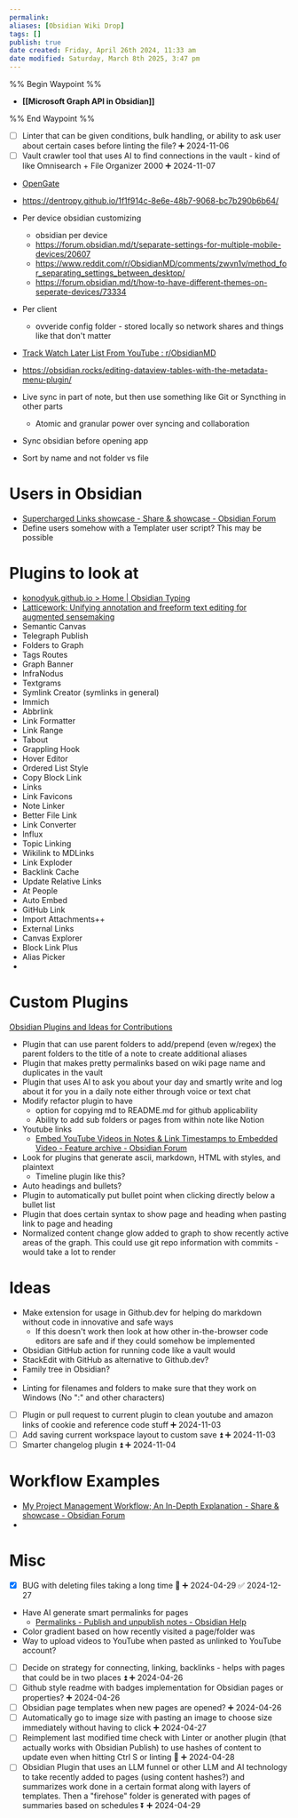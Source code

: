```yaml
---
permalink:
aliases: [Obsidian Wiki Drop]
tags: []
publish: true
date created: Friday, April 26th 2024, 11:33 am
date modified: Saturday, March 8th 2025, 3:47 pm
---
```


%% Begin Waypoint %%
- **[[Microsoft Graph API in Obsidian]]**

%% End Waypoint %%

- [ ] Linter that can be given conditions, bulk handling, or ability to ask user about certain cases before linting the file? ➕ 2024-11-06
- [ ] Vault crawler tool that uses AI to find connections in the vault - kind of like Omnisearch + File Organizer 2000 ➕ 2024-11-07

- [OpenGate](https://open-gate.aiocean.io/)
- https://dentropy.github.io/1f1f914c-8e6e-48b7-9068-bc7b290b6b64/
- Per device obsidian customizing
	- obsidian per device
	- https://forum.obsidian.md/t/separate-settings-for-multiple-mobile-devices/20607
	- https://www.reddit.com/r/ObsidianMD/comments/zwvn1v/method_for_separating_settings_between_desktop/
	- https://forum.obsidian.md/t/how-to-have-different-themes-on-seperate-devices/73334
- Per client
	- ovveride config folder - stored locally so network shares and things like that don't matter

- [Track Watch Later List From YouTube : r/ObsidianMD](https://www.reddit.com/r/ObsidianMD/comments/yp2hfs/track_watch_later_list_from_youtube/)
- https://obsidian.rocks/editing-dataview-tables-with-the-metadata-menu-plugin/
- Live sync in part of note, but then use something like Git or Syncthing in other parts
	- Atomic and granular power over syncing and collaboration
- Sync obsidian before opening app 
- Sort by name and not folder vs file

# Users in Obsidian

- [Supercharged Links showcase - Share & showcase - Obsidian Forum](https://forum.obsidian.md/t/supercharged-links-showcase/18219)
- Define users somehow with a Templater user script?  This may be possible

# Plugins to look at 

- [konodyuk.github.io > Home | Obsidian Typing](https://konodyuk.github.io/obsidian-typing/)
- [Latticework: Unifying annotation and freeform text editing for augmented sensemaking](https://www.matthewsiu.com/Latticework)
- Semantic Canvas
- Telegraph Publish
- Folders to Graph
- Tags Routes
- Graph Banner
- InfraNodus
- Textgrams
- Symlink Creator (symlinks in general)
- Immich
- Abbrlink
- Link Formatter
- Link Range
- Tabout
- Grappling Hook
- Hover Editor
- Ordered List Style
- Copy Block Link
- Links
- Link Favicons
- Note Linker
- Better File Link
- Link Converter
- Influx
- Topic Linking
- Wikilink to MDLinks
- Link Exploder
- Backlink Cache
- Update Relative Links
- At People
- Auto Embed
- GitHub Link
- Import Attachments++
- External Links
- Canvas Explorer
- Block Link Plus
- Alias Picker
- 

# Custom Plugins

[Obsidian Plugins and Ideas for Contributions](../../📁%2051%20-%20Cyberbase/Obsidian%20Plugins%20and%20Ideas%20for%20Contributions/Obsidian%20Plugins%20and%20Ideas%20for%20Contributions.md)

- Plugin that can use parent folders to add/prepend (even w/regex) the parent folders to the title of a note to create additional aliases
- Plugin that makes pretty permalinks based on wiki page name and duplicates in the vault
- Plugin that uses AI to ask you about your day and smartly write and log about it for you in a daily note either through voice or text chat
- Modify refactor plugin to have 
	- option for copying md to README.md for github applicability
	- Ability to add sub folders or pages from within note like Notion
- Youtube links
	- [Embed YouTube Videos in Notes & Link Timestamps to Embedded Video - Feature archive - Obsidian Forum](https://forum.obsidian.md/t/embed-youtube-videos-in-notes-link-timestamps-to-embedded-video/36779/4) 
- Look for plugins that generate ascii, markdown, HTML with styles, and plaintext
	- Timeline plugin like this?
- Auto headings and bullets?
- Plugin to automatically put bullet point when clicking directly below a bullet list
- Plugin that does certain syntax to show page and heading when pasting link to page and heading
- Normalized content change glow added to graph to show recently active areas of the graph.  This could use git repo information with commits - would take a lot to render

# Ideas

- Make extension for usage in Github.dev for helping do markdown without code in innovative and safe ways
  - If this doesn't work then look at how other in-the-browser code editors are safe and if they could somehow be implemented
- Obsidian GitHub action for running code like a vault would
- StackEdit with GitHub as alternative to Github.dev?
- Family tree in Obsidian?
- 
- Linting for filenames and folders to make sure that they work on Windows (No ":" and other characters)
- [ ] Plugin or pull request to current plugin to clean youtube and amazon links of cookie and reference code stuff ➕ 2024-11-03 
- [ ] Add saving current workspace layout to custom save ⏫ ➕ 2024-11-03
- [ ] Smarter changelog plugin ⏫ ➕ 2024-11-04

# Workflow Examples

- [My Project Management Workflow; An In-Depth Explanation - Share & showcase - Obsidian Forum](https://forum.obsidian.md/t/my-project-management-workflow-an-in-depth-explanation/82508)
- 

# Misc

- [x] BUG with deleting files taking a long time 🔺 ➕ 2024-04-29 ✅ 2024-12-27
- Have AI generate smart permalinks for pages
	- [Permalinks - Publish and unpublish notes - Obsidian Help](https://help.obsidian.md/Obsidian+Publish/Publish+and+unpublish+notes#Permalinks)
- Color gradient based on how recently visited a page/folder was
- Way to upload videos to YouTube when pasted as unlinked to YouTube account?
- [ ] Decide on strategy for connecting, linking, backlinks - helps with pages that could be in two places ⏫ ➕ 2024-04-26
- [ ] Github style readme with badges implementation for Obsidian pages or properties? ➕ 2024-04-26
- [ ] Obsidian page templates when new pages are opened? ➕ 2024-04-26
- [ ] Automatically go to image size with pasting an image to choose size immediately without having to click ➕ 2024-04-27
- [ ] Reimplement last modified time check with Linter or another plugin (that actually works with Obsidian Publish) to use hashes of content to update even when hitting Ctrl S or linting 🔽 ➕ 2024-04-28
- [ ] Obsidian Plugin that uses an LLM funnel or other LLM and AI technology to take recently added to pages (using content hashes?) and summarizes work done in a certain format along with layers of templates.  Then a "firehose" folder is generated with pages of summaries based on schedules ⏬ ➕ 2024-04-29